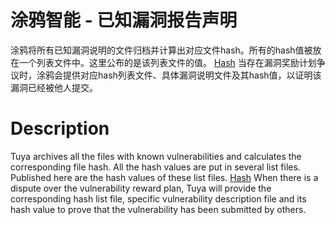 # 涂鸦智能 - 已知漏洞报告声明

涂鸦将所有已知漏洞说明的文件归档并计算出对应文件hash。所有的hash值被放在一个列表文件中。这里公布的是该列表文件的值。
[Hash](https://github.com/TuyaSecurity/Public/blob/master/1.md)
当存在漏洞奖励计划争议时，涂鸦会提供对应hash列表文件、具体漏洞说明文件及其hash值，以证明该漏洞已经被他人提交。

# Description

Tuya archives all the files with known vulnerabilities and calculates the corresponding file hash. All the hash values are put in several list files. Published here are the hash values of these list files.
[Hash](https://github.com/TuyaSecurity/Public/blob/master/1.md)
When there is a dispute over the vulnerability reward plan, Tuya will provide the corresponding hash list file, specific vulnerability description file and its hash value to prove that the vulnerability has been submitted by others.
